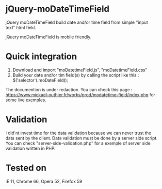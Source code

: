 # jQuery-moDateTimeField
jQuery moDateTimeField build date and/or time field from simple "input text" html field.

jQuery moDateTimeField is mobile friendly.

# Quick integration
1. Download and import "moDatetimeField.js", "moDatetimeField.css"
2. Build your date and/or tim field(s) by calling the script like this : $('selector').moDateField();

The documention is under redaction.
You can check this page : https://www.mickael-outhier.fr/works/prod/modatetime-field/index.php for some live exemples.

# Validation
I did'nt invest time for the data validation because we can never trust the data sent by the client. Data validation must be done by a server side script.
You can check "server-side-validation.php" for a exemple of server side validation written in PHP.

# Tested on
IE 11, Chrome 66, Opera 52, Firefox 59
